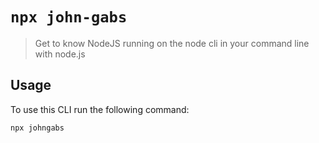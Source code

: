 # `npx john-gabs`
> Get to know NodeJS running on the node cli in your command line with node.js

## Usage

To use this CLI run the following command:
```sh
npx johngabs
```